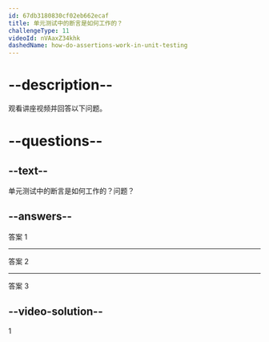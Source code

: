 ```yaml
---
id: 67db3180830cf02eb662ecaf
title: 单元测试中的断言是如何工作的？
challengeType: 11
videoId: nVAaxZ34khk
dashedName: how-do-assertions-work-in-unit-testing
---
```


# --description--

观看讲座视频并回答以下问题。

# --questions--

## --text--

单元测试中的断言是如何工作的？问题？

## --answers--

答案 1

---

答案 2

---

答案 3

## --video-solution--

1

